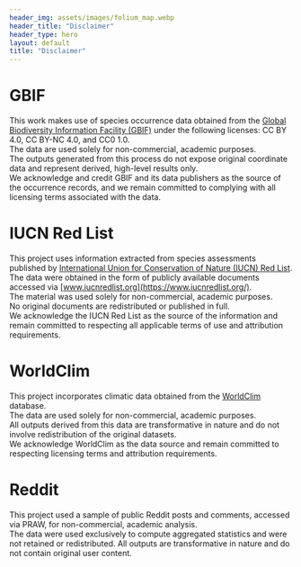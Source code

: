 ```yaml
---
header_img: assets/images/folium_map.webp
header_title: "Disclaimer"
header_type: hero
layout: default
title: "Disclaimer"
---
```


# GBIF
This work makes use of species occurrence data obtained from the [Global Biodiversity Information Facility (GBIF)](https://www.gbif.org/) under the following licenses: CC BY 4.0, CC BY-NC 4.0, and CC0 1.0.  
The data are used solely for non-commercial, academic purposes.  
The outputs generated from this process do not expose original coordinate data and represent derived, high-level results only.  
We acknowledge and credit GBIF and its data publishers as the source of the occurrence records, and we remain committed to complying with all licensing terms associated with the data.

# IUCN Red List
This project uses information extracted from species assessments published by [International Union for Conservation of Nature (IUCN) Red List](https://www.iucnredlist.org/).  
The data were obtained in the form of publicly available documents accessed via [www.iucnredlist.org](https://www.iucnredlist.org/).  
The material was used solely for non-commercial, academic purposes.  
No original documents are redistributed or published in full.  
We acknowledge the IUCN Red List as the source of the information and remain committed to respecting all applicable terms of use and attribution requirements.

# WorldClim
This project incorporates climatic data obtained from the [WorldClim](https://www.worldclim.org/) database.  
The data are used solely for non-commercial, academic purposes.  
All outputs derived from this data are transformative in nature and do not involve redistribution of the original datasets.  
We acknowledge WorldClim as the data source and remain committed to respecting licensing terms and attribution requirements.

# Reddit
This project used a sample of public Reddit posts and comments, accessed via PRAW, for non-commercial, academic analysis.  
The data were used exclusively to compute aggregated statistics and were not retained or redistributed.
All outputs are transformative in nature and do not contain original user content.